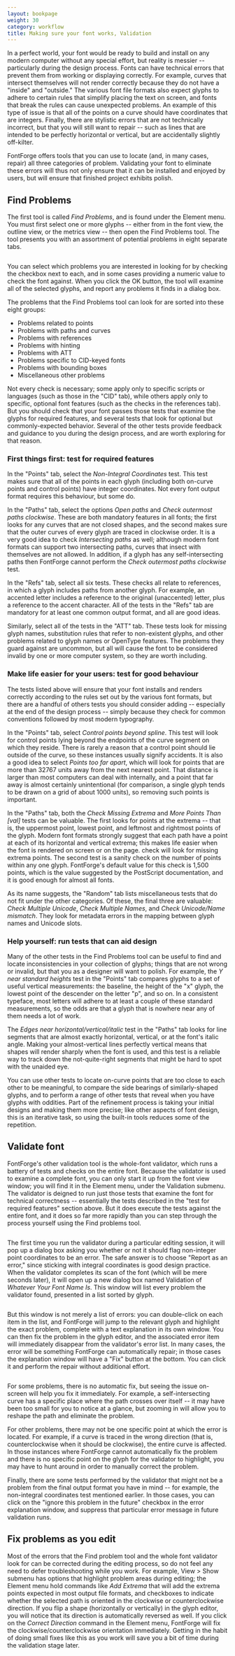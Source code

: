 ```yaml
---
layout: bookpage
weight: 30
category: workflow
title: Making sure your font works, Validation
---
```


In a perfect world, your font would be ready to build and install on any modern computer without any special effort, but reality is messier -- particularly during the design process. Fonts can have technical errors that prevent them from working or displaying correctly. For example, curves that intersect themselves will not render correctly because they do not have a "inside" and "outside." The various font file formats also expect glyphs to adhere to certain rules that simplify placing the text on screen, and fonts that break the rules can cause unexpected problems. An example of this type of issue is that all of the points on a curve should have coordinates that are integers. Finally, there are stylistic errors that are not technically incorrect, but that you will still want to repair -- such as lines that are intended to be perfectly horizontal or vertical, but are accidentally slightly off-kilter.

FontForge offers tools that you can use to locate (and, in many cases, repair) all three categories of problem. Validating your font to eliminate these errors will thus not only ensure that it can be installed and enjoyed by users, but will ensure that finished project exhibits polish.

## Find Problems

The first tool is called <em>Find Problems</em>, and is found under the Element menu. You must first select one or more glyphs -- either from in the font view, the outline view, or the metrics view -- then open the Find Problems tool. The tool presents you with an assortment of potential problems in eight separate tabs.

<img src="images/findproblemswindow.png" alt="">

You can select which problems you are interested in looking for by checking the checkbox next to each, and in some cases providing a numeric value to check the font against. When you click the OK button, the tool will examine all of the selected glyphs, and report any problems it finds in a dialog box.

The problems that the Find Problems tool can look for are sorted into these eight groups:

* Problems related to points
* Problems with paths and curves
* Problems with references
* Problems with hinting
* Problems with ATT
* Problems specific to CID-keyed fonts
* Problems with bounding boxes
* Miscellaneous other problems



Not every check is necessary; some apply only to specific scripts or languages (such as those in the "CID" tab), while others apply only to specific, optional font features (such as the checks in the references tab). But you should check that your font passes those tests that examine the glyphs for required features, and several tests that look for optional but commonly-expected behavior. Several of the other tests provide feedback and guidance to you during the design process, and are worth exploring for that reason.

### First things first: test for required features

In the "Points" tab, select the <em>Non-Integral Coordinates</em> test. This test makes sure that all of the points in each glyph (including both on-curve points and control points) have integer coordinates. Not every font output format requires this behaviour, but some do.

In the "Paths" tab, select the options <em>Open paths</em> and <em>Check outermost paths clockwise</em>. These are both mandatory features in all fonts; the first looks for any curves that are not closed shapes, and the second makes sure that the outer curves of every glyph are traced in clockwise order. It is a very good idea to check <em>Intersecting paths</em> as well; although modern font formats can support two intersecting paths, curves that insect with themselves are not allowed. In addition, if a glyph has any self-intersecting paths then FontForge cannot perform the <em>Check outermost paths clockwise</em> test.

In the "Refs" tab, select all six tests. These checks all relate to references, in which a glyph includes paths from another glyph. For example, an accented letter includes a reference to the original (unaccented) letter, plus a reference to the accent character. All of the tests in the "Refs" tab are mandatory for at least one common output format, and all are good ideas.

Similarly, select all of the tests in the "ATT" tab. These tests look for missing glyph names, substitution rules that refer to non-existent glyphs, and other problems related to glyph names or OpenType features. The problems they guard against are uncommon, but all will cause the font to be considered invalid by one or more computer system, so they are worth including.

### Make life easier for your users: test for good behaviour

The tests listed above will ensure that your font installs and renders correctly according to the rules set out by the various font formats, but there are a handful of others tests you should consider adding -- especially at the end of the design process -- simply because they check for common conventions followed by most modern typography.

In the "Points" tab, select <em>Control points beyond spline</em>. This test will look for control points lying beyond the endpoints of the curve segment on which they reside. There is rarely a reason that a control point should lie outside of the curve, so these instances usually signify accidents. It is also a good idea to select <em>Points too far apart</em>, which will look for points that are more than 32767 units away from the next nearest point. That distance is larger than most computers can deal with internally, and a point that far away is almost certainly unintentional (for comparison, a single glyph tends to be drawn on a grid of about 1000 units), so removing such points is important.

In the "Paths" tab, both the <em>Check Missing Extrema</em> and<em> More Points Than [val]</em> tests can be valuable. The first looks for points at the extrema -- that is, the uppermost point, lowest point, and leftmost and rightmost points of the glyph. Modern font formats strongly suggest that each path have a point at each of its horizontal and vertical extrema; this makes life easier when the font is rendered on screen or on the page. check will look for missing extrema points. The second test is a sanity check on the number of points within any one glyph. FontForge's default value for this check is 1,500 points, which is the value suggested by the PostScript documentation, and it is good enough for almost all fonts.

As its name suggests, the "Random" tab lists miscellaneous tests that do not fit under the other categories. Of these, the final three are valuable: <em>Check Multiple Unicode</em>, <em>Check Multiple Names</em>, and <em>Check Unicode/Name mismatch</em>. They look for metadata errors in the mapping between glyph names and Unicode slots.

### Help yourself: run tests that can aid design

Many of the other tests in the Find Problems tool can be useful to find and locate inconsistencies in your collection of glyphs; things that are not wrong or invalid, but that you as a designer will want to polish. For example, the <em>Y near standard heights</em> test in the "Points" tab compares glyphs to a set of useful vertical measurements: the baseline, the height of the "x" glyph, the lowest point of the descender on the letter "p", and so on. In a consistent typeface, most letters will adhere to at least a couple of these standard measurements, so the odds are that a glyph that is nowhere near any of them needs a lot of work.

The <em>Edges near horizontal/vertical/italic</em> test in the "Paths" tab looks for line segments that are almost exactly horizontal, vertical, or at the font's italic angle. Making your almost-vertical lines perfectly vertical means that shapes will render sharply when the font is used, and this test is a reliable way to track down the not-quite-right segments that might be hard to spot with the unaided eye.

You can use other tests to locate on-curve points that are too close to each other to be meaningful, to compare the side bearings of similarly-shaped glyphs, and to perform a range of other tests that reveal when you have glyphs with oddities. Part of the refinement process is taking your initial designs and making them more precise; like other aspects of font design, this is an iterative task, so using the built-in tools reduces some of the repetition.

## Validate font

FontForge's other validation tool is the whole-font validator, which runs a battery of tests and checks on the entire font. Because the validator is used to examine a complete font, you can only start it up from the font view window; you will find it in the Element menu, under the Validation submenu. The validator is deigned to run just those tests that examine the font for technical correctness -- essentially the tests described in the "test for required features" section above. But it does execute the tests against the entire font, and it does so far more rapidly than you can step through the process yourself using the Find problems tool.

<img src="images/validator-integral-question.png" alt="">

The first time you run the validator during a particular editing session, it will pop up a dialog box asking you whether or not it should flag non-integer point coordinates to be an error. The safe answer is to choose "Report as an error," since sticking with integral coordinates is good design practice.  When the validator completes its scan of the font (which will be mere seconds later), it will open up a new dialog box named Validation of <em>Whatever Your Font Name Is</em>. This window will list every problem the validator found, presented in a list sorted by glyph.

<img src="images/valiator-output.png" alt="">

But this window is not merely a list of errors: you can double-click on each item in the list, and FontForge will jump to the relevant glyph and highlight the exact problem, complete with a text explanation in its own window. You can then fix the problem in the glyph editor, and the associated error item will immediately disappear from the validator's error list. In many cases, the error will be something FontForge can automatically repair; in those cases the explanation window will have a "Fix" button at the bottom. You can click it and perform the repair without additional effort.

<img src="images/validator-fix-problem.png" alt="">

For some problems, there is no automatic fix, but seeing the issue on-screen will help you fix it immediately. For example, a self-intersecting curve has a specific place where the path crosses over itself -- it may have been too small for you to notice at a glance, but zooming in will allow you to reshape the path and eliminate the problem.

For other problems, there may not be one specific point at which the error is located. For example, if a curve is traced in the wrong direction (that is, counterclockwise when it should be clockwise), the entire curve is affected. In those instances where FontForge cannot automatically fix the problem and there is no specific point on the glyph for the validator to highlight, you may have to hunt around in order to manually correct the problem.

Finally, there are some tests performed by the validator that might not be a problem from the final output format you have in mind -- for example, the non-integral coordinates test mentioned earlier.  In those cases, you can click on the "ignore this problem in the future" checkbox in the error explanation window, and suppress that particular error message in future validation runs.

## Fix problems as you edit

Most of the errors that the Find problem tool and the whole font validator look for can be corrected during the editing process, so do not feel any need to defer troubleshooting while you work. For example, View &gt; Show submenu has options that highlight problem areas during editing; the Element menu hold commands like <em>Add Extrema</em> that will add the extrema points expected in most output file formats, and checkboxes to indicate whether the selected path is oriented in the clockwise or counterclockwise direction. If you flip a shape (horizontally or vertically) in the glyph editor, you will notice that its direction is automatically reversed as well. If you click on the <em>Correct Direction</em> command in the Element menu, FontForge will fix the clockwise/counterclockwise orientation immediately. Getting in the habit of doing small fixes like this as you work will save you a bit of time during the validation stage later.</p>